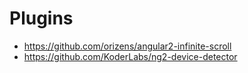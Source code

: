 # Plugins

* https://github.com/orizens/angular2-infinite-scroll
* https://github.com/KoderLabs/ng2-device-detector
